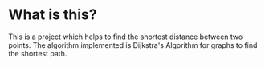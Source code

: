 # What is this?

This is a project which helps to find the shortest distance between two points. The algorithm implemented is Dijkstra's Algorithm for graphs to find the shortest path.
